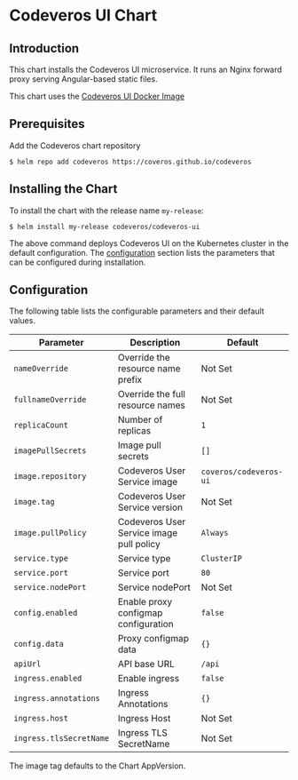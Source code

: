 # Codeveros UI Chart

## Introduction

This chart installs the Codeveros UI microservice. It runs an Nginx forward proxy serving Angular-based static files.

This chart uses the [Codeveros UI Docker Image](https://hub.docker.com/r/coveros/codeveros-ui)

## Prerequisites

Add the Codeveros chart repository

```shell script
$ helm repo add codeveros https://coveros.github.io/codeveros
```

## Installing the Chart

To install the chart with the release name `my-release`:

```shell script
$ helm install my-release codeveros/codeveros-ui
```

The above command deploys Codeveros UI on the Kubernetes cluster in the default configuration. 
The [configuration](#configuration) section lists the parameters that can be configured during installation.

## Configuration

The following table lists the configurable parameters and their default values.

| Parameter                      | Description                                  | Default                                  |
| ------------------------------ | -------------------------------------------- | ---------------------------------------  |
| `nameOverride`                 | Override the resource name prefix            | Not Set                                  |
| `fullnameOverride`             | Override the full resource names             | Not Set                                  |
| `replicaCount`                 | Number of replicas                           | `1`                                      |
| `imagePullSecrets`             | Image pull secrets                           | `[]`                                     |
| `image.repository`             | Codeveros User Service image                 | `coveros/codeveros-ui`                   |
| `image.tag`                    | Codeveros User Service version               | Not Set                                  |
| `image.pullPolicy`             | Codeveros User Service image pull policy     | `Always`                                 |
| `service.type`                 | Service type                                 | `ClusterIP`                              |
| `service.port`                 | Service port                                 | `80`                                     |
| `service.nodePort`             | Service nodePort                             | Not Set                                  |
| `config.enabled`               | Enable proxy configmap configuration         | `false`                                  |
| `config.data`                  | Proxy configmap data                         | `{}`                                     |
| `apiUrl`                       | API base URL                                 | `/api`                                   |
| `ingress.enabled`              | Enable ingress                               | `false`                                  |
| `ingress.annotations`          | Ingress Annotations                          | `{}`                                     |
| `ingress.host`                 | Ingress Host                                 | Not Set                                  |
| `ingress.tlsSecretName`        | Ingress TLS SecretName                       | Not Set                                  |

The image tag defaults to the Chart AppVersion.
